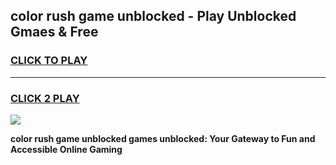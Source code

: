 
## color rush game unblocked - Play Unblocked Gmaes & Free
<h3>
<a href="https://news.freeplayer.one?title=color_rush_game_unblocked&ref=23F">CLICK TO PLAY</a></h3>
<hr>

<h3>
<a href="https://news.freeplayer.one?title=color_rush_game_unblocked&ref=23F">CLICK 2 PLAY</a>
  
</h3>

<a href="https://news.freeplayer.one?title=color_rush_game_unblocked&ref=23F/"><img src="https://clearcache.store/games.png"></a>


**color rush game unblocked games unblocked: Your Gateway to Fun and Accessible Online Gaming**
